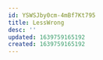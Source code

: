 ```yaml
---
id: YSWSJby0cm-4mBf7Kt795
title: LessWrong
desc: ''
updated: 1639759165192
created: 1639759165192
---
```


